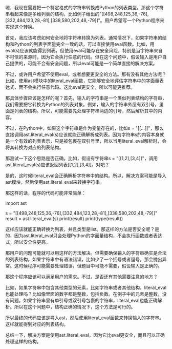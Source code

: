嗯，我现在需要把一个特定格式的字符串转换成Python的列表类型。那这个字符串看起来像是多维列表的结构，比如例子给出的"[[498,248,125,36,-76],[332,484,123,28,-81],[338,580,202,48,-79]]"。用户希望写一个Python程序来实现这个转换。

首先，我应该考虑如何安全地将字符串转换为列表。通常情况下，如果字符串的结构和Python的列表字面量完全一致的话，可以直接使用eval函数。比如，用eval(s)应该就能得到列表。但使用eval可能存在安全风险，特别是当字符串来自不可信的来源时，因为它会执行任意的代码。但在这个问题中，假设输入是用户自己提供的，可能不会有安全问题，所以eval可能是一个简单直接的解决方案。

不过，或许用户希望不使用eval，或者想要更安全的方法。那有没有其他方法呢？比如，使用ast模块中的literal_eval函数，它能够安全地评估字符串中的字面量表达式，而不会执行任意代码。这比eval更安全，所以可能更推荐。

那具体步骤应该是怎样的呢？首先，输入的字符串是一个类似列表结构的字符串，我们需要把它转换为Python的列表对象。例如，输入的字符串外层有双引号，里面是列表的结构。所以，可能需要先处理字符串两边的引号，然后解析其中的内容。

不过，在Python中，如果这个字符串是作为变量存在的，比如s = "[[...]]"，那么直接调用ast.literal_eval(s)应该就能正确解析成列表。因为字符串s的内容本身就是一个有效的列表表示，只是被包裹在双引号里，所以当用literal_eval解析时，会将其转换为对应的列表结构。

那测试一下这个思路是否正确。比如，假设有字符串s = "[[1,2],[3,4]]"，调用ast.literal_eval(s)应该返回列表[[1,2],[3,4]]。对吧？

是的，这时候literal_eval会正确解析字符串中的结构。所以，解决方案可能是导入ast模块，然后使用ast.literal_eval来转换字符串。

那这样的话，程序的代码可能非常简单：

import ast

s = "[[498,248,125,36,-76],[332,484,123,28,-81],[338,580,202,48,-79]]"
result = ast.literal_eval(s)
print(result)
print(type(result))

这样应该就能正确转换为列表，并且类型是list。那这样的方法是否安全呢？是的，因为ast.literal_eval只会处理Python的字面量结构，不会执行函数或者表达式，所以安全性更高。

那用户的问题可能就可以用这样的方法解决。但需要确保输入的字符串确实是合法的列表结构。如果字符串中有语法错误，比如少了一个括号或者逗号，那会抛出异常。这时候程序可能需要处理错误，但题目中可能不需要，假设输入是正确的。

那这个程序应该可以满足用户的需求。不过，是否还有其他需要注意的地方？

比如，如果字符串中包含其他类型的元素，比如字符串或者其他结构，literal_eval也能处理吗？比如像里面的数字都是整数，包括负数。在例子中的元素是整数，没有问题。如果字符串里有单引号或双引号包裹的字符串，literal_eval也能正确解析。所以在这个问题中，结构正确的情况下，这个方法是可行的。

所以最终的代码应该是导入ast，然后使用literal_eval函数来转换输入的字符串。这样就能得到对应的列表结构。

总结一下，解决方案是使用ast.literal_eval，因为它比eval更安全，而且可以正确处理这样的结构。